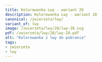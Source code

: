 ```yaml
---
title: Kolorowanka Lwy - wariant 28
description: Kolorowanka Lwy - wariant 28
canonical: /zwierzeta/lwy/
variant_of: lwy
image: /zwierzeta/lwy/28/lwy-28.svg
pdf: /zwierzeta/lwy/28/lwy-28.pdf
alt: "Kolorowanka z lwy do pobrania"
tags:
- zwierzeta
- lwy
---
```

